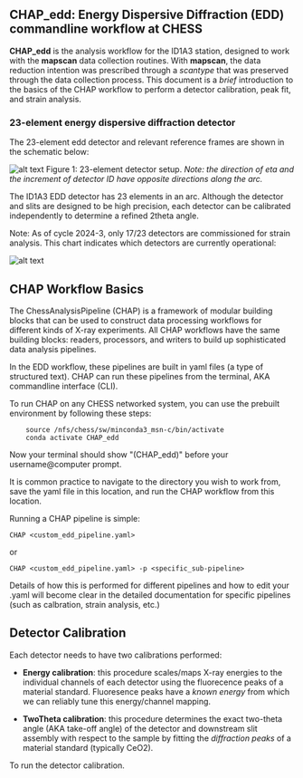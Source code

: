 ## CHAP_edd: Energy Dispersive Diffraction (EDD) commandline workflow at CHESS

 **CHAP_edd** is the analysis workflow for the ID1A3 station, designed to work with the **mapscan** data collection routines. With **mapscan**, the data reduction intention was prescribed through a *scantype* that was preserved through the data collection process. This document is a *brief* introduction to the basics of the CHAP workflow to perform a detector calibration, peak fit, and strain analysis. 

 ### 23-element energy dispersive diffraction detector

The 23-element edd detector and relevant reference frames are shown in the schematic below: 
 
![alt text](edd_detector-1.png) Figure 1: 23-element detector setup. *Note: the direction of eta and the increment of detector ID have opposite directions along the arc.* 

The ID1A3 EDD detector has 23 elements in an arc. Although the detector and slits are designed to be high precision, each detector can be calibrated independently to determine a refined 2theta angle.


Note: As of cycle 2024-3, only 17/23 detectors are commissioned for strain analysis. This chart indicates which detectors are currently operational: 

![alt text](cycle2024-3_gooddet-1.png)

## CHAP Workflow Basics

The ChessAnalysisPipeline (CHAP) is a framework of modular building blocks that can be used to construct data processing workflows for different kinds of X-ray experiments. All CHAP workflows have the same building blocks: readers, processors, and writers to build up sophisticated data analysis pipelines. 

In the EDD workflow, these pipelines are built in yaml files (a type of structured text). CHAP can run these pipelines from the terminal, AKA commandline interface (CLI). 

To run CHAP on any CHESS networked system, you can use the prebuilt environment by following these steps: 

        source /nfs/chess/sw/minconda3_msn-c/bin/activate
        conda activate CHAP_edd

Now your terminal should show "(CHAP_edd)" before your username@computer prompt. 

It is common practice to navigate to the directory you wish to work from, save the yaml file in this location, and run the CHAP workflow from this location. 

Running a CHAP pipeline is simple: 

    CHAP <custom_edd_pipeline.yaml>

or 

    CHAP <custom_edd_pipeline.yaml> -p <specific_sub-pipeline>


Details of how this is performed for different pipelines and how to edit your .yaml will become clear in the detailed documentation for specific pipelines (such as calbration, strain analysis, etc.)

## Detector Calibration

Each detector needs to have two calibrations performed:
 - **Energy calibration**: this procedure scales/maps X-ray energies to the individual channels of each detector using the fluorecence peaks of a material standard. Fluoresence peaks have a *known energy* from which we can reliably tune this energy/channel mapping. 

 - **TwoTheta calibration**: this procedure determines the exact two-theta angle (AKA take-off angle) of the detector and downstream slit assembly with respect to the sample by fitting the *diffraction peaks* of a material standard (typically CeO2). 

 To run the detector calibration. 



